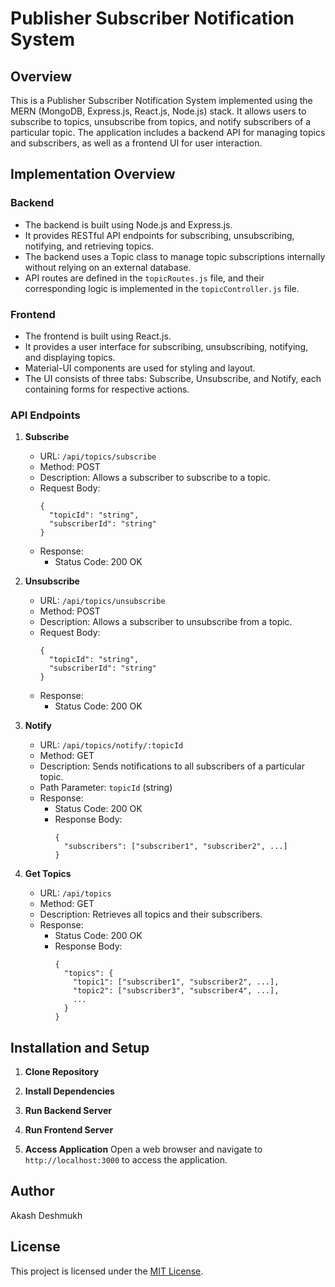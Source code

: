 # Publisher Subscriber Notification System

## Overview

This is a Publisher Subscriber Notification System implemented using the MERN (MongoDB, Express.js, React.js, Node.js) stack. It allows users to subscribe to topics, unsubscribe from topics, and notify subscribers of a particular topic. The application includes a backend API for managing topics and subscribers, as well as a frontend UI for user interaction.

## Implementation Overview

### Backend
- The backend is built using Node.js and Express.js.
- It provides RESTful API endpoints for subscribing, unsubscribing, notifying, and retrieving topics.
- The backend uses a Topic class to manage topic subscriptions internally without relying on an external database.
- API routes are defined in the `topicRoutes.js` file, and their corresponding logic is implemented in the `topicController.js` file.

### Frontend
- The frontend is built using React.js.
- It provides a user interface for subscribing, unsubscribing, notifying, and displaying topics.
- Material-UI components are used for styling and layout.
- The UI consists of three tabs: Subscribe, Unsubscribe, and Notify, each containing forms for respective actions.

### API Endpoints

1. **Subscribe**
   - URL: `/api/topics/subscribe`
   - Method: POST
   - Description: Allows a subscriber to subscribe to a topic.
   - Request Body: 
     ```
     {
       "topicId": "string",
       "subscriberId": "string"
     }
     ```
   - Response: 
     - Status Code: 200 OK

2. **Unsubscribe**
   - URL: `/api/topics/unsubscribe`
   - Method: POST
   - Description: Allows a subscriber to unsubscribe from a topic.
   - Request Body: 
     ```
     {
       "topicId": "string",
       "subscriberId": "string"
     }
     ```
   - Response: 
     - Status Code: 200 OK

3. **Notify**
   - URL: `/api/topics/notify/:topicId`
   - Method: GET
   - Description: Sends notifications to all subscribers of a particular topic.
   - Path Parameter: `topicId` (string)
   - Response: 
     - Status Code: 200 OK
     - Response Body: 
       ```
       {
         "subscribers": ["subscriber1", "subscriber2", ...]
       }
       ```

4. **Get Topics**
   - URL: `/api/topics`
   - Method: GET
   - Description: Retrieves all topics and their subscribers.
   - Response: 
     - Status Code: 200 OK
     - Response Body: 
       ```
       {
         "topics": {
           "topic1": ["subscriber1", "subscriber2", ...],
           "topic2": ["subscriber3", "subscriber4", ...],
           ...
         }
       }
       ```

## Installation and Setup

1. **Clone Repository**

2. **Install Dependencies**

3. **Run Backend Server**

4. **Run Frontend Server**

5. **Access Application**
Open a web browser and navigate to `http://localhost:3000` to access the application.

## Author
Akash Deshmukh

## License
This project is licensed under the [MIT License](LICENSE).
